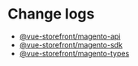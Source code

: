 # Change logs

- [@vue-storefront/magento-api](./changelogs/vue-storefront-magento-api.md)
- [@vue-storefront/magento-sdk](./changelogs/vue-storefront-magento-sdk.md)
- [@vue-storefront/magento-types](./changelogs/vue-storefront-magento-types.md)
